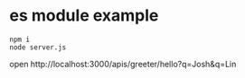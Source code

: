 # es module example

```
npm i
node server.js
```

open http://localhost:3000/apis/greeter/hello?q=Josh&q=Lin